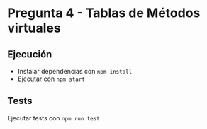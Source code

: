 # Pregunta 4 - Tablas de Métodos virtuales

## Ejecución

- Instalar dependencias con `npm install`
- Ejecutar con `npm start`

## Tests

Ejecutar tests con `npm run test`
